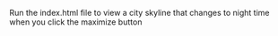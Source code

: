 Run the index.html file to view a city skyline that changes to night time when you click the maximize button
